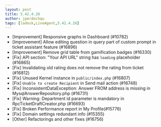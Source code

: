 ```yaml
---
layout: post
title: 5.42.4.26
author: jperdochqu
tags: [ladesk,LiveAgent,5.42.4.26]
---
```

- [Improvement] Responsive graphs in Dashboard  (#10782)
- [Improvement] Allow editing question in query part of custom prompt in ticket assistant feature (#16896)
- [Improvement] Remove grid table from gamification badges (#16330)
- [Fix] API section: "Your API URL" string has `loading` placeholder (#16865)
- [Fix] Invalidating old rating does not remove the rating from ticket (#16812)
- [Fix] Unused Kernel instance in `public/index.php` (#16807)
- [Fix] `Unable to create Recipient` in Send mail action (#16748)
- [Fix] InconsistentDataException: Answer FROM address is missing in MysqlAnswerRepository.php (#16731)
- [Fix] Warning: Department id parameter is mandatory in RpcTicketDraftCreator.php (#16693)
- [Fix] Broken Performance report in My Profile(#15776)
- [Fix] Domain settings redundant info (#15355)
- [Other] Refactorings and other fixes (#16756)
